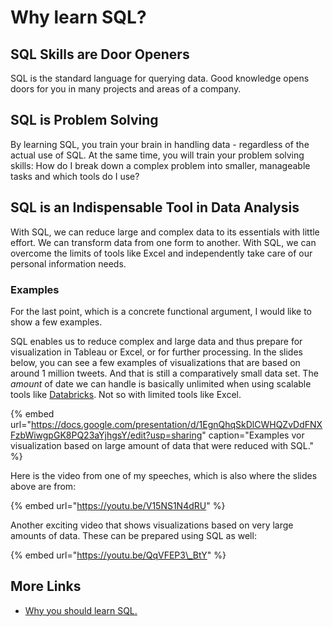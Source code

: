 # Why learn SQL?

## SQL Skills are Door Openers

SQL is the standard language for querying data. Good knowledge opens doors for you in many projects and areas of a company.

## SQL is Problem Solving

By learning SQL, you train your brain in handling data - regardless of the actual use of SQL. At the same time, you will train your problem solving skills: How do I break down a complex problem into smaller, manageable tasks and which tools do I use?

## SQL is an Indispensable Tool in Data Analysis

With SQL, we can reduce large and complex data to its essentials with little effort. We can transform data from one form to another. With SQL, we can overcome the limits of tools like Excel and independently take care of our personal information needs.

### Examples

For the last point, which is a concrete functional argument, I would like to show a few examples.

SQL enables us to reduce complex and large data and thus prepare for visualization in Tableau or Excel, or for further processing. In the slides below, you can see a few examples of visualizations that are based on around 1 million tweets. And that is still a comparatively small data set. The _amount_ of date we can handle is basically unlimited when using scalable tools like [Databricks](https://databricks.com/). Not so with limited tools like Excel.

{% embed url="https://docs.google.com/presentation/d/1EgnQhqSkDlCWHQZvDdFNXFzbWiwgpGK8PQ23aYjhgsY/edit?usp=sharing" caption="Examples vor visualization based on large amount of data that were reduced with SQL." %}

Here is the video from one of my speeches, which is also where the slides above are from:

{% embed url="https://youtu.be/V15NS1N4dRU" %}

Another exciting video that shows visualizations based on very large amounts of data. These can be prepared using SQL as well:

{% embed url="https://youtu.be/QqVFEP3\_BtY" %}

## More Links

* [Why you should learn SQL.](https://www.linkedin.com/pulse/why-you-should-learn-sql-brewster-knowlton)

